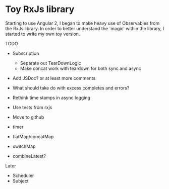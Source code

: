 # Toy RxJs library

Starting to use Angular 2, I began to make heavy use of Observables from
the RxJs library. In order to better understand the `magic' within the library,
I started to write my own toy version.

TODO

* Subscription
  - Separate out TearDownLogic
  - Make concat work with teardown for both sync and async
* Add JSDoc? or at least more comments
* What should take do with excess completes and errors?
* Rethink time stamps in async logging
* Use tests from rxjs
* Move to github

* timer
* flatMap/concatMap
* switchMap
* combineLatest?

Later
* Scheduler
* Subject